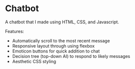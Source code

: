 # Chatbot

A chatbot that I made using HTML, CSS, and Javascript.

Features:

  - Automatically scroll to the most recent message
  - Responsive layout through using flexbox
  - Emoticon buttons for quick addition to chat
  - Decision tree (top-down AI) to respond to likely messages
  - Aesthetic CSS styling

